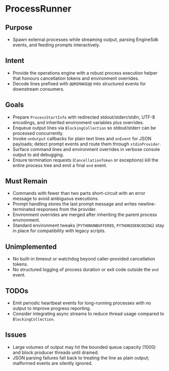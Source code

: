 # ProcessRunner

## Purpose
- Spawn external processes while streaming output, parsing EngineSdk events, and feeding prompts interactively.

## Intent
- Provide the operations engine with a robust process execution helper that honours cancellation tokens and environment overrides.
- Decode lines prefixed with `@@REMAKE@@` into structured events for downstream consumers.

## Goals
- Prepare `ProcessStartInfo` with redirected stdout/stderr/stdin, UTF-8 encodings, and inherited environment variables plus overrides.
- Enqueue output lines via `BlockingCollection` so stdout/stderr can be processed concurrently.
- Invoke `onOutput` callbacks for plain text lines and `onEvent` for JSON payloads; detect prompt events and route them through `stdinProvider`.
- Surface command lines and environment overrides in verbose console output to aid debugging.
- Ensure termination requests (`CancellationToken` or exceptions) kill the entire process tree and emit a final `end` event.

## Must Remain
- Commands with fewer than two parts short-circuit with an error message to avoid ambiguous executions.
- Prompt handling stores the last prompt message and writes newline-terminated responses from the provider.
- Environment overrides are merged after inheriting the parent process environment.
- Standard environment tweaks (`PYTHONUNBUFFERED`, `PYTHONIOENCODING`) stay in place for compatibility with legacy scripts.

## Unimplemented
- No built-in timeout or watchdog beyond caller-provided cancellation tokens.
- No structured logging of process duration or exit code outside the `end` event.

## TODOs
- Emit periodic heartbeat events for long-running processes with no output to improve progress reporting.
- Consider integrating async streams to reduce thread usage compared to `BlockingCollection`.

## Issues
- Large volumes of output may hit the bounded queue capacity (1000) and block producer threads until drained.
- JSON parsing failures fall back to treating the line as plain output; malformed events are silently ignored.
